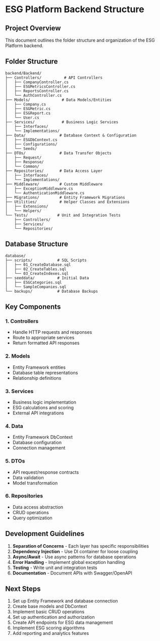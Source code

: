 # ESG Platform Backend Structure

## Project Overview
This document outlines the folder structure and organization of the ESG Platform backend.

## Folder Structure

```
backend/Backend/
├── Controllers/          # API Controllers
│   ├── CompanyController.cs
│   ├── ESGMetricsController.cs
│   ├── ReportsController.cs
│   └── AuthController.cs
├── Models/              # Data Models/Entities
│   ├── Company.cs
│   ├── ESGMetric.cs
│   ├── ESGReport.cs
│   └── User.cs
├── Services/            # Business Logic Services
│   ├── Interfaces/
│   └── Implementations/
├── Data/               # Database Context & Configuration
│   ├── ESGDbContext.cs
│   ├── Configurations/
│   └── Seeds/
├── DTOs/               # Data Transfer Objects
│   ├── Request/
│   ├── Response/
│   └── Common/
├── Repositories/       # Data Access Layer
│   ├── Interfaces/
│   └── Implementations/
├── Middleware/         # Custom Middleware
│   ├── ExceptionMiddleware.cs
│   └── AuthenticationMiddleware.cs
├── Migrations/         # Entity Framework Migrations
├── Utilities/          # Helper Classes and Extensions
│   ├── Extensions/
│   └── Helpers/
└── Tests/             # Unit and Integration Tests
    ├── Controllers/
    ├── Services/
    └── Repositories/
```

## Database Structure

```
database/
├── scripts/           # SQL Scripts
│   ├── 01_CreateDatabase.sql
│   ├── 02_CreateTables.sql
│   └── 03_CreateIndexes.sql
├── seeddata/          # Initial Data
│   ├── ESGCategories.sql
│   └── SampleCompanies.sql
└── backups/           # Database Backups
```

## Key Components

### 1. **Controllers**
- Handle HTTP requests and responses
- Route to appropriate services
- Return formatted API responses

### 2. **Models**
- Entity Framework entities
- Database table representations
- Relationship definitions

### 3. **Services**
- Business logic implementation
- ESG calculations and scoring
- External API integrations

### 4. **Data**
- Entity Framework DbContext
- Database configuration
- Connection management

### 5. **DTOs**
- API request/response contracts
- Data validation
- Model transformation

### 6. **Repositories**
- Data access abstraction
- CRUD operations
- Query optimization

## Development Guidelines

1. **Separation of Concerns** - Each layer has specific responsibilities
2. **Dependency Injection** - Use DI container for loose coupling
3. **Async/Await** - Use async patterns for database operations
4. **Error Handling** - Implement global exception handling
5. **Testing** - Write unit and integration tests
6. **Documentation** - Document APIs with Swagger/OpenAPI

## Next Steps

1. Set up Entity Framework and database connection
2. Create base models and DbContext
3. Implement basic CRUD operations
4. Set up authentication and authorization
5. Create API endpoints for ESG data management
6. Implement ESG scoring algorithms
7. Add reporting and analytics features
